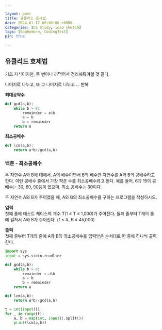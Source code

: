 ```yaml
---

layout: post
title: 유클리드 호제법
date: 2024-01-17 00:00:00 +0800
categories: [CS Study, idea sketch]
tags: [Sophomore, CodingTest]
pin: true

---
```


## 유클리드 호제법
기초 지식이지만, 두 번이나 까먹어서 정리해둬야할 것 같다.

나머지로 나누고, 또 그 나머지로 나누고 ... 반복  

**최대공약수**
```python
def gcd(a,b):
    while b > 0:
        remainder = a%b
        a = b
        b = remainder
    return a
```  

**최소공배수**
```python
def lcm(a,b):
    return a*b//gcd(a,b)
```

### 백준 - 최소공배수  
두 자연수 A와 B에 대해서, A의 배수이면서 B의 배수인 자연수를 A와 B의 공배수라고 한다. 이런 공배수 중에서 가장 작은 수를 최소공배수라고 한다. 예를 들어, 6과 15의 공배수는 30, 60, 90등이 있으며, 최소 공배수는 30이다.

두 자연수 A와 B가 주어졌을 때, A와 B의 최소공배수를 구하는 프로그램을 작성하시오.  

**입력**  
첫째 줄에 테스트 케이스의 개수 T(1 ≤ T ≤ 1,000)가 주어진다. 둘째 줄부터 T개의 줄에 걸쳐서 A와 B가 주어진다. (1 ≤ A, B ≤ 45,000)  

**출력**  
첫째 줄부터 T개의 줄에 A와 B의 최소공배수를 입력받은 순서대로 한 줄에 하나씩 출력한다.  

```python
import sys
input = sys.stdin.readline

def gcd(a,b):
    while b > 0:
        remainder = a%b
        a = b
        b = remainder
    return a

def lcm(a,b):
    return a*b//gcd(a,b)

t = int(input())
for _ in range(t):
    a, b = map(int, input().split())
    print(lcm(a,b))
```
